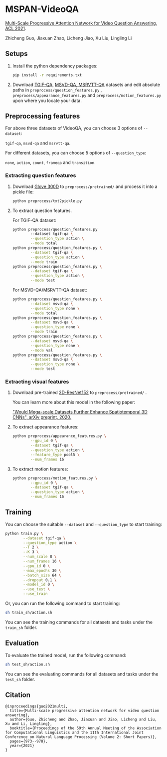 # MSPAN-VideoQA

[Multi-Scale Progressive Attention Network for Video Question Answering](https://aclanthology.org/2021.acl-short.122/), 
[ACL 2021](https://2021.aclweb.org/).

Zhicheng Guo, Jiaxuan Zhao, Licheng Jiao, Xu Liu, Lingling Li

## Setups

1. Install the python dependency packages:

   ```bash
   pip install -r requirements.txt
   ```

2. Download [TGIF-QA](https://github.com/YunseokJANG/tgif-qa), [MSVD-QA, MSRVTT-QA](https://github.com/xudejing/video-question-answering) datasets and edit absolute paths in `preprocess/question_features.py` , `preprocess/appearance_features.py` and `preprocess/motion_features.py` upon where you locate your data.

## Preprocessing features

For above three datasets of VideoQA, you can choose 3 options of `--dataset`: 

`tgif-qa`, `msvd-qa` and `msrvtt-qa`.

For different datasets, you can choose 5 options of `--question_type`: 

`none`, `action`, `count`, `frameqa` and `transition`.

### Extracting question features

1. Download [Glove 300D](http://nlp.stanford.edu/data/glove.840B.300d.zip) to `preprocess/pretrained/` and process it into a pickle file:

   ```bash
   python preprocess/txt2pickle.py
   ```

2. To extract question features.

   For TGIF-QA dataset:

   ```bash
   python preprocess/question_features.py 
           --dataset tgif-qa \
           --question_type action \
           --mode total
   python preprocess/question_features.py \
           --dataset tgif-qa \
           --question_type action \
           --mode train
   python preprocess/question_features.py \
           --dataset tgif-qa \
           --question_type action \
           --mode test
   ```
   
   For MSVD-QA/MSRVTT-QA dataset:
   
   ```bash
   python preprocess/question_features.py \
           --dataset msvd-qa \
           --question_type none \
           --mode total
   python preprocess/question_features.py \
           --dataset msvd-qa \
           --question_type none \
           --mode train
   python preprocess/question_features.py \
           --dataset msvd-qa \
           --question_type none \
           --mode val
   python preprocess/question_features.py \
           --dataset msvd-qa \
           --question_type none \
           --mode test
   ```

### Extracting visual features

 1. Download pre-trained [3D-ResNet152](https://drive.google.com/file/d/1U7p9iIgkZviuKvpObzN6gx5OiflmAKaT/view?usp=sharing) to `preprocess/pretrained/` .

    You can learn more about this model in the following paper:

    ["Would Mega-scale Datasets Further Enhance Spatiotemporal 3D CNNs", arXiv preprint, 2020.](https://arxiv.org/abs/2004.04968)

2. To extract appearance features:

   ```bash
   python preprocess/appearance_features.py \
           --gpu_id 0 \
           --dataset tgif-qa \
           --question_type action \
           --feature_type pool5 \
           --num_frames 16
   ```

3. To extract motion features:

   ```bash
   python preprocess/motion_features.py \
           --gpu_id 0 \
           --dataset tgif-qa \
           --question_type action \
           --num_frames 16
   ```

## Training

You can choose the suitable `--dataset` and `--question_type` to start training:

```bash
python train.py \
        --dataset tgif-qa \
        --question_type action \
        --T 2 \
        --K 3 \
        --num_scale 8 \
        --num_frames 16 \
        --gpu_id 0 \
        --max_epochs 30 \
        --batch_size 64 \
        --dropout 0.1 \
        --model_id 0 \
        --use_test \
        --use_train
```

Or, you can run the following command to start training:

```bash
sh train_sh/action.sh
```

You can see the training commands for all datasets and tasks under the `train_sh` folder.

## Evaluation

To evaluate the trained model, run the following command:

```bash
sh test_sh/action.sh
```

You can see the evaluating commands for all datasets and tasks under the `test_sh` folder.

## Citation

```
@inproceedings{guo2021multi,
  title={Multi-scale progressive attention network for video question answering},
  author={Guo, Zhicheng and Zhao, Jiaxuan and Jiao, Licheng and Liu, Xu and Li, Lingling},
  booktitle={Proceedings of the 59th Annual Meeting of the Association for Computational Linguistics and the 11th International Joint Conference on Natural Language Processing (Volume 2: Short Papers)},
  pages={973--978},
  year={2021}
}
```
